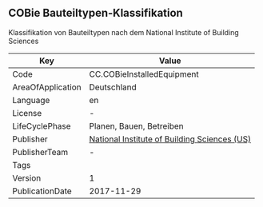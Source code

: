 ## COBie Bauteiltypen-Klassifikation
Klassifikation von Bauteiltypen nach dem National Institute of Building Sciences

Key | Value |
--|--|
Code | CC.COBieInstalledEquipment |  
AreaOfApplication | Deutschland |  
Language | en |  
License | - |  
LifeCyclePhase | Planen, Bauen, Betreiben |  
Publisher | [National Institute of Building Sciences (US)]() |  
PublisherTeam | - |  
Tags |  |  
Version | 1 |  
PublicationDate | 2017-11-29 |  
